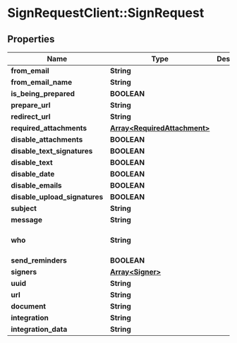 # SignRequestClient::SignRequest

## Properties
Name | Type | Description | Notes
------------ | ------------- | ------------- | -------------
**from_email** | **String** |  | [optional] 
**from_email_name** | **String** |  | [optional] 
**is_being_prepared** | **BOOLEAN** |  | [optional] 
**prepare_url** | **String** |  | [optional] 
**redirect_url** | **String** |  | [optional] 
**required_attachments** | [**Array&lt;RequiredAttachment&gt;**](RequiredAttachment.md) |  | [optional] 
**disable_attachments** | **BOOLEAN** |  | [optional] 
**disable_text_signatures** | **BOOLEAN** |  | [optional] 
**disable_text** | **BOOLEAN** |  | [optional] 
**disable_date** | **BOOLEAN** |  | [optional] 
**disable_emails** | **BOOLEAN** |  | [optional] 
**disable_upload_signatures** | **BOOLEAN** |  | [optional] 
**subject** | **String** |  | [optional] 
**message** | **String** |  | [optional] 
**who** | **String** |  | [optional] [default to &quot;o&quot;]
**send_reminders** | **BOOLEAN** |  | [optional] 
**signers** | [**Array&lt;Signer&gt;**](Signer.md) |  | 
**uuid** | **String** |  | [optional] 
**url** | **String** |  | [optional] 
**document** | **String** |  | 
**integration** | **String** |  | [optional] 
**integration_data** | **String** |  | [optional] 


